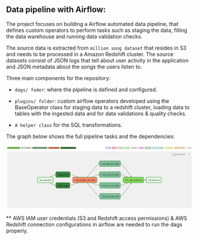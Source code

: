 ## Data pipeline with Airflow: 

The project focuses on building a Airflow automated data pipeline, that defines custom operators to perform tasks such as staging the data, filling the data warehouse and running data validation checks.

The source data is extracted from `million song dataset` that resides in S3 and needs to be processed in a Amazon Redshift cluster. The source datasets consist of JSON logs that tell about user activity in the application and JSON metadata about the songs the users listen to.

Three main components for the repository:

- `dags/ foder`: where the pipeline is defined and configured.

- `plugins/ folder`: custom airflow operators developed using the BaseOperator class for staging data to a redshift cluster, loading data to tables with the ingested data and for data validations & quality checks.

-  `A helper class` for the SQL transformations.

The graph below shows the full pipeline tasks and the dependencies:

![Local Image](img/1.png)

** AWS IAM user credentials (S3 and Redshift access permissions) & AWS Redshift connection configurations in airflow are needed to run the dags properly.



